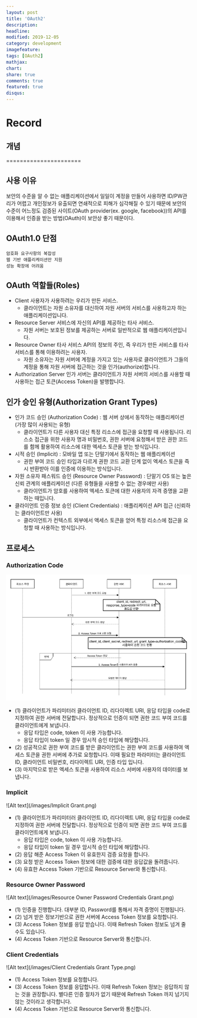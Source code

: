 ```yaml
---
layout: post
title: 'OAuth2'
description:
headline:
modified: 2019-12-05
category: development
imagefeature:
tags: [OAuth2]
mathjax:
chart:
share: true
comments: true
featured: true
disqus:
---
```


# Record

## 개념

======================

## 사용 이유

보안의 수준을 알 수 없는 애플리케이션에서 일일이 계정을 만들어 사용하면 ID/PW관리가 어렵고 개인정보가 유출되면 연쇄적으로 피해가 심각해질 수 있기 때문에 보안의 수준이 어느정도 검증된 사이트(OAuth provider(ex. google, facebook))의 API를 이용해서 인증을 받는 방법(OAuth)이 보안상 좋기 때문이다.

## OAuth1.0 단점

```
암호화 요구사항의 복잡성
웹 기반 애플리케이션만 지원
성능 확장에 어려움
```

## OAuth 역할들(Roles)

-   Client 사용자가 사용하려는 우리가 만든 서비스.
    -   클라이언트는 자원 소유자를 대신하여 자원 서버의 서비스를 사용하고자 하는 애플리케이션입니다.
-   Resource Server 서비스에 자신의 API를 제공하는 타사 서비스.
    -   자원 서버는 보호된 정보를 제공하는 서버로 일반적으로 웹 애플리케이션입니다.
-   Resource Owner 타사 서비스 API의 정보의 주인, 즉 우리가 만든 서비스를 타사 서비스를 통해 이용하려는 사용자.
    -   자원 소유자는 자원 서버에 계정을 가지고 있는 사용자로 클라이언트가 그들의 계정을 통해 자원 서버에 접근하는 것을 인가(authorize)합니다.
-   Authorization Server 인가 서버는 클라이언트가 자원 서버의 서비스를 사용할 때 사용하는 접근 토큰(Access Token)을 발행합니다.

## 인가 승인 유형(Authorization Grant Types)

-   인가 코드 승인 (Authorization Code) : 웹 서버 상에서 동작하는 애플리케이션 (가장 많이 사용되는 유형)
    -   클라이언트가 다른 사용자 대신 특정 리소스에 접근을 요청할 때 사용됩니다. 리스소 접근을 위한 사용자 명과 비밀번호, 권한 서버에 요청해서 받은 권한 코드를 함께 활용하여 리소스에 대한 엑세스 토큰을 받는 방식입니다.
-   시적 승인 (Implicit) : 모바일 앱 또는 단말기에서 동작하는 웹 애플리케이션
    -   권한 부여 코드 승인 타입과 다르게 권한 코드 교환 단계 없이 엑세스 토큰을 즉시 반환받아 이를 인증에 이용하는 방식입니다.
-   자원 소유자 패스워드 승인 (Resource Owner Password) : 단말기 OS 또는 높은 신뢰 관계의 애플리케이션 (다른 유형들을 사용할 수 없는 경우에만 사용)
    -   클라이언트가 암호를 사용하여 엑세스 토큰에 대한 사용자의 자격 증명을 교환하는 때입니다.
-   클라이언트 인증 정보 승인 (Client Credentials) : 애플리케이션 API 접근 (신뢰하는 클라이언트만 사용)
    -   클라이언트가 컨텍스트 외부에서 액세스 토큰을 얻어 특정 리소스에 접근을 요청할 때 사용하는 방식입니다.

## 프로세스

### Authorization Code

![Alt text](/images/oauth2-doe-grant-type_gnojt19me.png)

-   (1) 클라이언트가 파리미터러 클라이언트 ID, 리다이렉트 URI, 응답 타입을 code로 지정하여 권한 서버에 전달합니다. 정상적으로 인증이 되면 권한 코드 부여 코드를 클라이언트에게 보냅니다.
    -   응답 타입은 code, token 이 사용 가능합니다.
    -   응답 타입이 token 일 경우 암시적 승인 타입에 해당합니다.
-   (2) 성공적으로 권한 부여 코드를 받은 클라이언트는 권한 부여 코드를 사용하여 엑세스 토큰을 권한 서버에 추가로 요청합니다. 이때 필요한 파라미터는 클라이언트 ID, 클라이언트 비밀번호, 리다이렉트 URI, 인증 타입 입니다.
-   (3) 마지막으로 받은 엑세스 토큰을 사용하여 리소스 서버에 사용자의 데이터를 보냅니다.

### Implicit

![Alt text](/images/Implicit Grant.png)

-   (1) 클라이언트가 파리미터러 클라이언트 ID, 리다이렉트 URI, 응답 타입을 code로 지정하여 권한 서버에 전달합니다. 정상적으로 인증이 되면 권한 코드 부여 코드를 클라이언트에게 보냅니다.
    -   응답 타입은 code, token 이 사용 가능합니다.
    -   응답 타입이 token 일 경우 암시적 승인 타입에 해당합니다.
-   (2) 응답 해준 Access Token 이 유효한지 검증 요청을 합니다.
-   (3) 요청 받은 Access Token 정보에 대한 검증에 대한 응답값을 돌려줍니다.
-   (4) 유효한 Access Token 기반으로 Resource Server와 통신합니다.

### Resource Owner Password

![Alt text](/images/Resource Owner Password Credentials Grant.png)

-   (1) 인증을 진행합니다. 대부분 ID, Password를 통해서 자격 증명이 진행됩니다.
-   (2) 넘겨 받은 정보기반으로 권한 서버에 Access Token 정보를 요청합니다.
-   (3) Access Token 정보를 응답 받습니다. 이때 Refresh Token 정보도 넘겨 줄 수도 있습니다.
-   (4) Access Token 기반으로 Resource Server와 통신합니다.

### Client Credentials

![Alt text](/images/Client Credentials Grant Type.png)

-   (1) Access Token 정보를 요청합니다.
-   (3) Access Token 정보를 응답합니다. 이때 Refresh Token 정보는 응답하지 않는 것을 권장합니다. 별다른 인증 절차가 없기 때문에 Refresh Token 까지 넘기지 않는 것이라고 생각합니다.
-   (4) Access Token 기반으로 Resource Server와 통신합니다.
